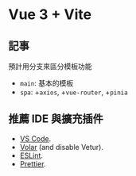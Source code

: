 # Vue 3 + Vite

## 記事

預計用分支來區分模板功能

- `main`: 基本的模板
- `spa`: +`axios`, +`vue-router`, +`pinia`

## 推薦 IDE 與擴充插件

- [VS Code](https://code.visualstudio.com/).
- [Volar](https://marketplace.visualstudio.com/items?itemName=Vue.volar) (and disable Vetur).
- [ESLint](https://marketplace.visualstudio.com/items?itemName=dbaeumer.vscode-eslint).
- [Prettier](https://marketplace.visualstudio.com/items?itemName=esbenp.prettier-vscode).
